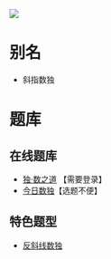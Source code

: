 ![](https://cn.sudoku.today/pic/antidiagonal/13819_298140.png)

# 别名
- 斜指数独

# 题库

## 在线题库
- [独·数之道](http://www.sudokufans.org.cn/lx/game.index.php?type=sk2) 【需要登录】
- [今日数独]【选题不便】

[今日数独]: https://cn.sudoku.today/g-count-different-sudoku/

## 特色题型
- [反斜线数独](反斜线数独.md)